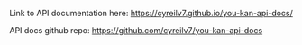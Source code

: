 Link to API documentation here: https://cyreilv7.github.io/you-kan-api-docs/

API docs github repo: https://github.com/cyreilv7/you-kan-api-docs